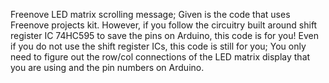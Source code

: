 Freenove LED matrix scrolling message; Given is the code that uses Freenove projects kit. 
However, if you follow the circuitry built around shift register IC 74HC595 to save the pins on Arduino, this code is for you! 
Even if you do not use the shift register ICs, this code is still for you; 
You only need to figure out the row/col connections of the LED matrix display that you are using and the pin numbers on Arduino.
